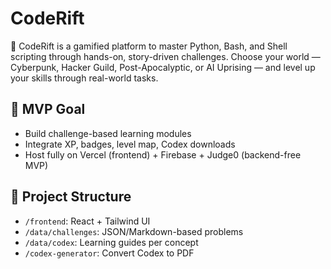 # CodeRift

🧠 CodeRift is a gamified platform to master Python, Bash, and Shell scripting through hands-on, story-driven challenges. Choose your world — Cyberpunk, Hacker Guild, Post-Apocalyptic, or AI Uprising — and level up your skills through real-world tasks.

## 🚀 MVP Goal
- Build challenge-based learning modules
- Integrate XP, badges, level map, Codex downloads
- Host fully on Vercel (frontend) + Firebase + Judge0 (backend-free MVP)

## 📁 Project Structure
- `/frontend`: React + Tailwind UI
- `/data/challenges`: JSON/Markdown-based problems
- `/data/codex`: Learning guides per concept
- `/codex-generator`: Convert Codex to PDF
